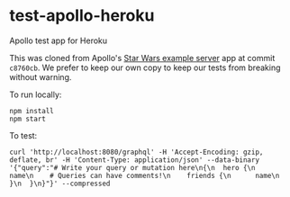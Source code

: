 # test-apollo-heroku
Apollo test app for Heroku

This was cloned from Apollo's [Star Wars example server](https://github.com/apollographql/starwars-server) app at commit `c8760cb`. We prefer to keep our own copy to keep our tests from breaking without warning.

To run locally:

```
npm install
npm start
```

To test:

```
curl 'http://localhost:8080/graphql' -H 'Accept-Encoding: gzip, deflate, br' -H 'Content-Type: application/json' --data-binary '{"query":"# Write your query or mutation here\n{\n  hero {\n    name\n    # Queries can have comments!\n    friends {\n      name\n    }\n  }\n}"}' --compressed
```